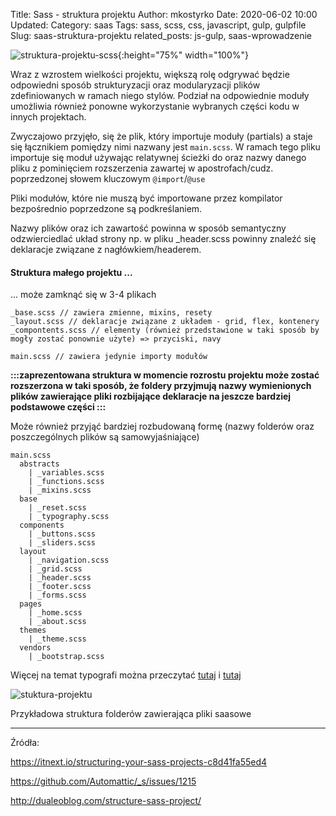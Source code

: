 Title: Sass - struktura projektu
Author: mkostyrko
Date: 2020-06-02 10:00
Updated:
Category: saas
Tags: sass, scss, css, javascript, gulp, gulpfile
Slug: saas-struktura-projektu
related_posts: js-gulp, saas-wprowadzenie

![struktura-projektu-scss](https://miro.medium.com/max/1400/1*MCiNLBzUI-LWK_PhVwq0xA.png){:height="75%" width="100%"}

Wraz z wzrostem wielkości projektu, większą rolę odgrywać będzie odpowiedni sposób strukturyzacji oraz modularyzacji plików zdefiniowanych w ramach niego stylów. Podział na odpowiednie moduły umożliwia również ponowne wykorzystanie wybranych części kodu w innych projektach.

Zwyczajowo przyjęło, się że plik, który importuje moduły (partials) a staje się łącznikiem pomiędzy nimi nazwany jest `main.scss`. W ramach tego pliku importuje się moduł używając relatywnej ścieżki do oraz nazwy danego pliku z pominięciem rozszerzenia zawartej w apostrofach/cudz. poprzedzonej słowem kluczowym `@import`/`@use`

Pliki modułów, które nie muszą być importowane przez kompilator bezpośrednio poprzedzone są podkreślaniem.

Nazwy plików oraz ich zawartość powinna w sposób semantyczny odzwierciedlać układ strony np. w pliku _header.scss powinny znaleźć się deklaracje związane z nagłówkiem/headerem.

#### Struktura małego projektu ...
... może zamknąć się w 3-4 plikach 

    _base.scss // zawiera zmienne, mixins, resety
    _layout.scss // deklaracje związane z układem - grid, flex, kontenery
    _compontents.scss // elementy (również przedstawione w taki sposób by mogły zostać ponownie użyte) => przyciski, navy
    
    main.scss // zawiera jedynie importy modułów

**:::zaprezentowana struktura w momencie rozrostu projektu może zostać rozszerzona w taki sposób, że foldery przyjmują nazwy wymienionych plików zawierające pliki rozbijające deklaracje na jeszcze bardziej podstawowe części :::**

Może również przyjąć bardziej rozbudowaną formę (nazwy folderów oraz poszczególnych plików są samowyjaśniające)

    main.scss
      abstracts
        | _variables.scss
        | _functions.scss
        | _mixins.scss
      base
        | _reset.scss
        | _typography.scss
      components
        | _buttons.scss
        | _sliders.scss
      layout
        | _navigation.scss
        | _grid.scss
        | _header.scss
        | _footer.scss
        | _forms.scss
      pages
        | _home.scss
        | _about.scss
      themes
        | _theme.scss
      vendors
        | _bootstrap.scss

Więcej na temat typografi można przeczytać [tutaj](https://css-tricks.com/six-tips-for-better-web-typography/) i [tutaj](https://css-tricks.com/typography-for-developers/)


![stuktura-projektu](https://entwickler.de/wp-content/uploads/2013/12/kurm_style1.png)

Przykładowa struktura folderów zawierająca pliki saasowe



---
Źródła:

https://itnext.io/structuring-your-sass-projects-c8d41fa55ed4

https://github.com/Automattic/_s/issues/1215

http://dualeoblog.com/structure-sass-project/

